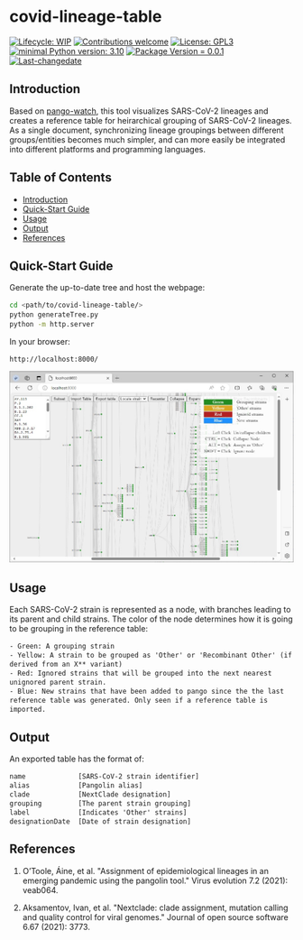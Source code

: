 # covid-lineage-table
 [![Lifecycle: WIP](https://img.shields.io/badge/lifecycle-WIP-yellow.svg)](https://lifecycle.r-lib.org/articles/stages.html#experimental) [![Contributions welcome](https://img.shields.io/badge/contributions-welcome-brightgreen.svg?style=flat)](https://github.com/provlab-bioinfo/covid-lineage-table/issues) [![License: GPL3](https://img.shields.io/badge/license-GPL3-lightgrey.svg)](https://www.gnu.org/licenses/gpl-3.0.en.html) [![minimal Python version: 3.10](https://img.shields.io/badge/Python-3.10-6666ff.svg)](https://www.python.org/) [![Package Version = 0.0.1](https://img.shields.io/badge/Package%20version-0.0.1-orange.svg?style=flat-square)](https://github.com/provlab-bioinfo/covid-lineage-table/blob/main/NEWS) [![Last-changedate](https://img.shields.io/badge/last%20change-2023--11--03-yellowgreen.svg)](https://github.com/provlab-bioinfo/covid-lineage-table/blob/main/NEWS)

## Introduction

Based on [pango-watch](https://github.com/MDU-PHL/pango-watch), this tool visualizes SARS-CoV-2 lineages and creates a reference table for heirarchical grouping of SARS-CoV-2 lineages. As a single document, synchronizing lineage groupings between different groups/entities becomes much simpler, and can more easily be integrated into different platforms and programming languages.

## Table of Contents

- [Introduction](#introduction)
- [Quick-Start Guide](#quick-start%guide)
- [Usage](#usage)
- [Output](#output)
- [References](#references)

## Quick-Start Guide

Generate the up-to-date tree and host the webpage:
```bash
cd <path/to/covid-lineage-table/>
python generateTree.py
python -m http.server
```

In your browser:
```
http://localhost:8000/
```

![covid-lineage-table in browser](./lineage-tree.jpg)

## Usage

Each SARS-CoV-2 strain is represented as a node, with branches leading to its parent and child strains. The color of the node determines how it is going to be grouping in the reference table:

    - Green: A grouping strain    
    - Yellow: A strain to be grouped as 'Other' or 'Recombinant Other' (if derived from an X** variant)
    - Red: Ignored strains that will be grouped into the next nearest unignored parent strain.
    - Blue: New strains that have been added to pango since the the last reference table was generated. Only seen if a reference table is imported.

## Output

An exported table has the format of:
```
name             [SARS-CoV-2 strain identifier]
alias            [Pangolin alias]
clade            [NextClade designation]
grouping         [The parent strain grouping]
label            [Indicates 'Other' strains]
designationDate  [Date of strain designation]
```

## References

1. O’Toole, Áine, et al. "Assignment of epidemiological lineages in an emerging pandemic using the pangolin tool." Virus evolution 7.2 (2021): veab064.

2. Aksamentov, Ivan, et al. "Nextclade: clade assignment, mutation calling and quality control for viral genomes." Journal of open source software 6.67 (2021): 3773.
